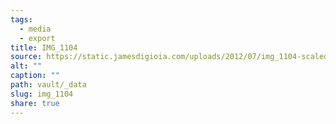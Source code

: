```yaml
---
tags:
  - media
  - export
title: IMG_1104
source: https://static.jamesdigioia.com/uploads/2012/07/img_1104-scaled.jpg
alt: ""
caption: ""
path: vault/_data
slug: img_1104
share: true
---
```

